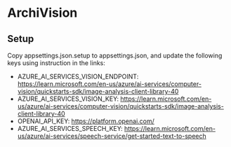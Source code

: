 # ArchiVision

## Setup
Copy appsettings.json.setup to appsettings.json, and update the following keys using instruction in the links:
- AZURE_AI_SERVICES_VISION_ENDPOINT: https://learn.microsoft.com/en-us/azure/ai-services/computer-vision/quickstarts-sdk/image-analysis-client-library-40
- AZURE_AI_SERVICES_VISION_KEY: https://learn.microsoft.com/en-us/azure/ai-services/computer-vision/quickstarts-sdk/image-analysis-client-library-40
- OPENAI_API_KEY: https://platform.openai.com/
- AZURE_AI_SERVICES_SPEECH_KEY: https://learn.microsoft.com/en-us/azure/ai-services/speech-service/get-started-text-to-speech
